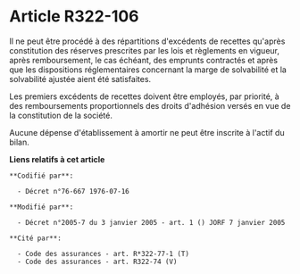 # Article R322-106

Il ne peut être procédé à des répartitions d'excédents de recettes qu'après constitution des réserves prescrites par les lois
et règlements en vigueur, après remboursement, le cas échéant, des emprunts contractés et après que les dispositions
réglementaires concernant la marge de solvabilité et la solvabilité ajustée aient été satisfaites.

Les premiers excédents de recettes doivent être employés, par priorité, à des remboursements proportionnels des droits
d'adhésion versés en vue de la constitution de la société.

Aucune dépense d'établissement à amortir ne peut être inscrite à l'actif du bilan.

**Liens relatifs à cet article**

	**Codifié par**:

	  - Décret n°76-667 1976-07-16

	**Modifié par**:

	  - Décret n°2005-7 du 3 janvier 2005 - art. 1 () JORF 7 janvier 2005

	**Cité par**:

	  - Code des assurances - art. R*322-77-1 (T)
	  - Code des assurances - art. R322-74 (V)
